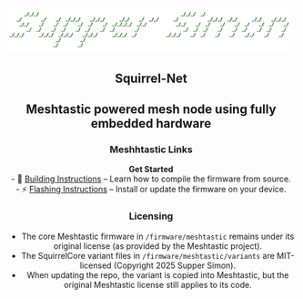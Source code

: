 <div align="center">
  <a href="https://meshtastic.org">
    <img src=".github/SupperSimon.png" alt="SupperSimon" width="800"/>
  </a>

  <h2>Squirrel-Net</h2>
  <h2>Meshtastic powered mesh node using fully embedded hardware</h2>
  
  <p>
    <h3>Meshhtastic Links</h3>
    <a href="https://meshtastic.org" style="text-decoration:none; font-weight:bold;">Get Started</a><br/>
    - 🔧 <a href="https://meshtastic.org/docs/development/firmware/build">Building Instructions</a> – Learn how to compile the firmware from source.<br/>
    - ⚡ <a href="https://meshtastic.org/docs/getting-started/flashing-firmware/">Flashing Instructions</a> – Install or update the firmware on your device.
  </p>
  
<h3>Licensing</h3>
<ul>
  <li>The core Meshtastic firmware in <code>/firmware/meshtastic</code> remains under its original license (as provided by the Meshtastic project).</li>
  <li>The SquirrelCore variant files in <code>/firmware/meshtastic/variants</code> are MIT-licensed (Copyright 2025 Supper Simon).</li>
  <li>When updating the repo, the variant is copied into Meshtastic, but the original Meshtastic license still applies to its code.</li>
</ul>
</div>
